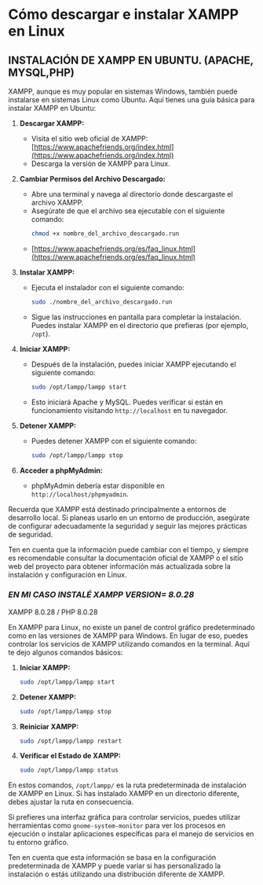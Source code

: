 

# Cómo descargar e instalar XAMPP en Linux 

## INSTALACIÓN DE XAMPP EN UBUNTU. (APACHE, MYSQL,PHP)

XAMPP, aunque es muy popular en sistemas Windows, también puede instalarse en sistemas Linux como Ubuntu. Aquí tienes una guía básica para instalar XAMPP en Ubuntu:

1. **Descargar XAMPP:**
   - Visita el sitio web oficial de XAMPP: [https://www.apachefriends.org/index.html](https://www.apachefriends.org/index.html)
   - Descarga la versión de XAMPP para Linux.

2. **Cambiar Permisos del Archivo Descargado:**
   - Abre una terminal y navega al directorio donde descargaste el archivo XAMPP.
   - Asegúrate de que el archivo sea ejecutable con el siguiente comando:
     ```bash
     chmod +x nombre_del_archivo_descargado.run 
     ```
   - [https://www.apachefriends.org/es/faq_linux.html](https://www.apachefriends.org/es/faq_linux.html) 

3. **Instalar XAMPP:**
   - Ejecuta el instalador con el siguiente comando:
     ```bash
     sudo ./nombre_del_archivo_descargado.run
     ```
   - Sigue las instrucciones en pantalla para completar la instalación. Puedes instalar XAMPP en el directorio que prefieras (por ejemplo, `/opt`).

4. **Iniciar XAMPP:**
   - Después de la instalación, puedes iniciar XAMPP ejecutando el siguiente comando:
     ```bash
     sudo /opt/lampp/lampp start
     ```
   - Esto iniciará Apache y MySQL. Puedes verificar si están en funcionamiento visitando `http://localhost` en tu navegador.

5. **Detener XAMPP:**
   - Puedes detener XAMPP con el siguiente comando:
     ```bash
     sudo /opt/lampp/lampp stop
     ```

6. **Acceder a phpMyAdmin:**
   - phpMyAdmin debería estar disponible en `http://localhost/phpmyadmin`.

Recuerda que XAMPP está destinado principalmente a entornos de desarrollo local. Si planeas usarlo en un entorno de producción, asegúrate de configurar adecuadamente la seguridad y seguir las mejores prácticas de seguridad.

Ten en cuenta que la información puede cambiar con el tiempo, y siempre es recomendable consultar la documentación oficial de XAMPP o el sitio web del proyecto para obtener información más actualizada sobre la instalación y configuración en Linux.

### _EN MI CASO INSTALÉ XAMPP VERSION= 8.0.28_

XAMPP 8.0.28 / PHP 8.0.28

En XAMPP para Linux, no existe un panel de control gráfico predeterminado como en las versiones de XAMPP para Windows. En lugar de eso, puedes controlar los servicios de XAMPP utilizando comandos en la terminal. Aquí te dejo algunos comandos básicos:

1. **Iniciar XAMPP:**
   ```bash
   sudo /opt/lampp/lampp start
   ```

2. **Detener XAMPP:**
   ```bash
   sudo /opt/lampp/lampp stop
   ```

3. **Reiniciar XAMPP:**
   ```bash
   sudo /opt/lampp/lampp restart
   ```

4. **Verificar el Estado de XAMPP:**
   ```bash
   sudo /opt/lampp/lampp status
   ```

En estos comandos, `/opt/lampp/` es la ruta predeterminada de instalación de XAMPP en Linux. Si has instalado XAMPP en un directorio diferente, debes ajustar la ruta en consecuencia.

Si prefieres una interfaz gráfica para controlar servicios, puedes utilizar herramientas como `gnome-system-monitor` para ver los procesos en ejecución o instalar aplicaciones específicas para el manejo de servicios en tu entorno gráfico.

Ten en cuenta que esta información se basa en la configuración predeterminada de XAMPP y puede variar si has personalizado la instalación o estás utilizando una distribución diferente de XAMPP.
